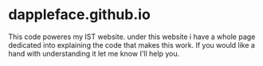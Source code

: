 # dappleface.github.io
This code poweres my IST website. under this website i have a whole page dedicated into explaining the code that makes this work.
If you would like a hand with understanding it let me know I'll help you.
